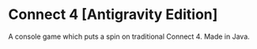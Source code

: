 # Connect 4 [Antigravity Edition]
A console game which puts a spin on traditional Connect 4. Made in Java.
